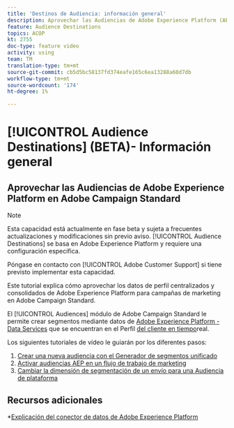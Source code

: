 ```yaml
---
title: 'Destinos de Audiencia: información general'
description: Aprovechar las Audiencias de Adobe Experience Platform (AEP) en Adobe Campaign Standard (ACS)
feature: Audience Destinations
topics: ACOP
kt: 2755
doc-type: feature video
activity: using
team: TM
translation-type: tm+mt
source-git-commit: cb5d5bc58137fd374eafe165c6ea13288a60d7db
workflow-type: tm+mt
source-wordcount: '174'
ht-degree: 1%

---
```



# [!UICONTROL Audience Destinations] (BETA)- Información general

## Aprovechar las Audiencias de Adobe Experience Platform en Adobe Campaign Standard

>[!NOTE]
>
>Esta capacidad está actualmente en fase beta y sujeta a frecuentes actualizaciones y modificaciones sin previo aviso. [!UICONTROL Audience Destinations] se basa en Adobe Experience Platform y requiere una configuración específica.
>
>Póngase en contacto con [!UICONTROL Adobe Customer Support] si tiene previsto implementar esta capacidad.


Este tutorial explica cómo aprovechar los datos de perfil centralizados y consolidados de Adobe Experience Platform para campañas de marketing en Adobe Campaign Standard.

El [!UICONTROL Audiences] módulo de Adobe Campaign Standard le permite crear segmentos mediante datos de [Adobe Experience Platform - Data Services](https://www.adobe.io/apis/experienceplatform/home/services.html) que se encuentran en el Perfil [del cliente en tiempo](https://docs.adobe.com/content/help/en/platform-learn/tutorials/profiles/understanding-the-real-time-customer-profile.html)real.

Los siguientes tutoriales de vídeo le guiarán por los diferentes pasos:

1. [Crear una nueva audiencia con el Generador de segmentos unificado](/help/profiles-and-audiences/audience-destinations/creating-audiences-using-segment-builder.md)
2. [Activar audiencias AEP en un flujo de trabajo de marketing](/help/profiles-and-audiences/audience-destinations/activating-aep-audiences.md)
3. [Cambiar la dimensión de segmentación de un envío para una Audiencia de plataforma](/help/profiles-and-audiences/audience-destinations/changing-targeting-dimension.md)

## Recursos adicionales

*[Explicación del conector de datos de Adobe Experience Platform](/help/administrating/adobe-experience-platform-data-connector/understanding-the-adobe-experience-platform-data-connector.md)

